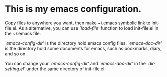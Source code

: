 This is my emacs configuration.
===============================

Copy files to anywhere you want, then make ~/.emacs symbolic link to
init-file.el.  As a alternative, you can use *`load-file'* function to
load init-file.el in the ~/.emacs file.

*\`emacs-config-dir'* is the directory hold emacs config files.
*\`emacs-doc-dir'* is the directory hold some documents for emacs, such
as bookmarks, diary, and so on.

You can change your *\`emacs-config-dir'* and *\`emacs-doc-dir'* in the
*\`dir-setting.el'* under the same directory of init-file.el.

